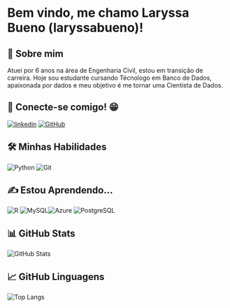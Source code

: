 # Bem vindo, me chamo Laryssa Bueno (laryssabueno)!


## 🚀 Sobre mim
Atuei por 6 anos na área de Engenharia Civil, estou em transição de carreira. Hoje sou estudante cursando Técnologo em Banco de Dados, apaixonada por dados e meu objetivo é me tornar uma Cientista de Dados.

## 🔗 Conecte-se comigo! 😁
[![linkedin](https://img.shields.io/badge/linkedin-0A66C2?style=for-the-badge&logo=linkedin&logoColor=white)](https://www.linkedin.com/in/laryssa-bueno-eng/)
[![GitHub](https://img.shields.io/badge/GitHub-100000?style=for-the-badge&logo=github&logoColor=white)](https://github.com/laryssabueno)
## 🛠 Minhas Habilidades
![Python](https://img.shields.io/badge/python-3670A0?style=for-the-badge&logo=python&logoColor=ffdd54)
![Git](https://img.shields.io/badge/GIT-E44C30?style=for-the-badge&logo=git&logoColor=white)
## ✍ Estou Aprendendo...

![R](https://img.shields.io/badge/R-276DC3?style=for-the-badge&logo=r&logoColor=white) ![MySQL](https://img.shields.io/badge/MySQL-00000F?style=for-the-badge&logo=mysql&logoColor=white)![Azure](https://img.shields.io/badge/Azure-blue?style=for-the-badge&logo=microsoft%20azure&logoColor=blue&labelColor=FFFFFF&link=https%3A%2F%2Fimages.app.goo.gl%2FK7PN1jYJd57x4q7A8) ![PostgreSQL](https://img.shields.io/badge/PostgreSQL-000?style=for-the-badge&logo=postgresql)


## 📊 GitHub Stats

![GitHub Stats](https://github-readme-stats.vercel.app/api?username=laryssabueno&theme=transparent&bg_color=000&border_color=30A3DC&show_icons=true&icon_color=30A3DC&title_color=E94D5F&text_color=FFF)

## 📈 GitHub Linguagens

![Top Langs](https://github-readme-stats-git-masterrstaa-rickstaa.vercel.app/api/top-langs/?username=laryssabueno&layout=compact&bg_color=000&border_color=30A3DC&title_color=E94D5F&text_color=FFF)

